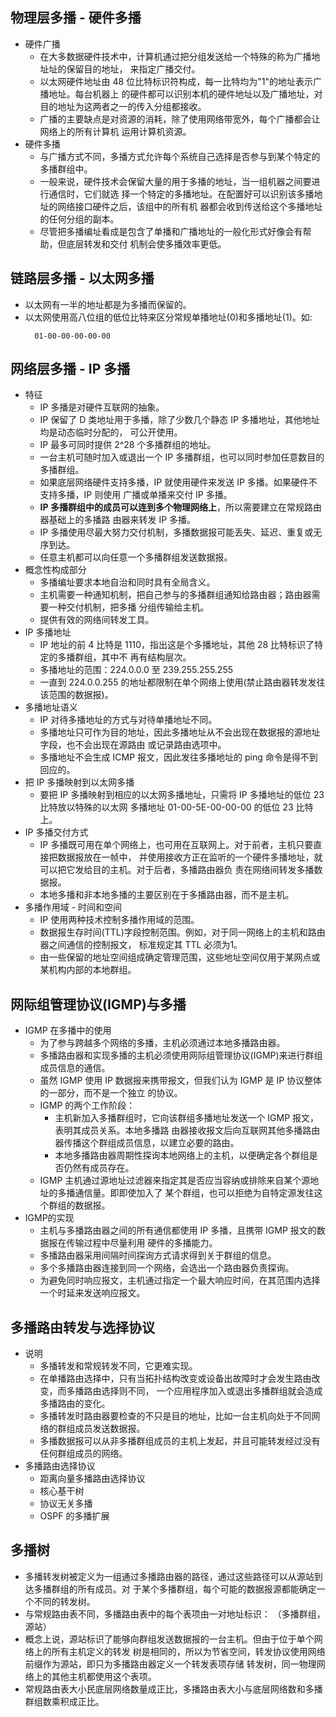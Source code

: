 
## 物理层多播 - 硬件多播
- 硬件广播
    + 在大多数据硬件技术中，计算机通过把分组发送给一个特殊的称为广播地址址的保留目的地址，
      来指定广播交付。
    + 以太网硬件地址由 48 位比特标识符构成，每一比特均为"1"的地址表示广播地址。每台机器上
      的硬件都可以识别本机的硬件地址以及广播地址，对目的地址为这两者之一的传入分组都接收。
    + 广播的主要缺点是对资源的消耗，除了使用网络带宽外，每个广播都会让网络上的所有计算机
      运用计算机资源。
- 硬件多播
    + 与广播方式不同，多播方式允许每个系统自己选择是否参与到某个特定的多播群组中。
    + 一般来说，硬件技术会保留大量的用于多播的地址，当一组机器之间要进行通信时，它们就选
      择一个特定的多播地址。在配置好可以识别该多播地址的网络接口硬件之后，该组中的所有机
      器都会收到传送给这个多播地址的任何分组的副本。
    + 尽管把多播编址看成是包含了单播和广播地址的一般化形式好像会有帮助，但底层转发和交付
      机制会使多播效率更低。

## 链路层多播 - 以太网多播
- 以太网有一半的地址都是为多播而保留的。
- 以太网使用高八位组的低位比特来区分常规单播地址(0)和多播地址(1)。如:
  ```shell
    01-00-00-00-00-00
  ```

## 网络层多播 - IP 多播
- 特征
    + IP 多播是对硬件互联网的抽象。
    + IP 保留了 D 类地址用于多播，除了少数几个静态 IP 多播地址，其他地址均是动态临时分配的，
      可公开使用。
    + IP 最多可同时提供 2^28 个多播群组的地址。
    + 一台主机可随时加入或退出一个 IP 多播群组，也可以同时参加任意数目的多播群组。
    + 如果底层网络硬件支持多播，IP 就使用硬件来发送 IP 多播。如果硬件不支持多播，IP 则使用
      广播或单播来交付 IP 多播。
    + **IP 多播群组中的成员可以连到多个物理网络上**，所以需要建立在常规路由器基础上的多播路
      由器来转发 IP 多播。
    + IP 多播使用尽最大努力交付机制，多播数据报可能丢失、延迟、重复或无序到达。
    + 任意主机都可以向任意一个多播群组发送数据报。
- 概念性构成部分
    + 多播编址要求本地自治和同时具有全局含义。
    + 主机需要一种通知机制，把自己参与的多播群组通知给路由器；路由器需要一种交付机制，把多播
      分组传输给主机。
    + 提供有效的网络间转发工具。
- IP 多播地址
    + IP 地址的前 4 比特是 1110，指出这是个多播地址，其他 28 比特标识了特定的多播群组，其中不
      再有结构层次。
    + 多播地址的范围：224.0.0.0 至 239.255.255.255
    + 一直到 224.0.0.255 的地址都限制在单个网络上使用(禁止路由器转发发往该范围的数据报)。
- 多播地址语义
    + IP 对待多播地址的方式与对待单播地址不同。
    + 多播地址只可作为目的地址，因此多播地址从不会出现在数据报的源地址字段，也不会出现在源路由
      或记录路由选项中。
    + 多播地址不会生成 ICMP 报文，因此发往多播地址的 ping 命令是得不到回应的。
- 把 IP 多播映射到以太网多播
    + 要把 IP 多播映射到相应的以太网多播地址，只需将 IP 多播地址的低位 23 比特放以特殊的以太网
      多播地址 01-00-5E-00-00-00 的低位 23 比特上。
- IP 多播交付方式
    + IP 多播既可用在单个网络上，也可用在互联网上。对于前者，主机只要直接把数据报放在一帧中，
      并使用接收方正在监听的一个硬件多播地址，就可以把它发给目的主机。对于后者，多播路由器负
      责在网络间转发多播数据报。
    + 本地多播和非本地多播的主要区别在于多播路由器，而不是主机。
- 多播作用域 - 时间和空间
    + IP 使用两种技术控制多播作用域的范围。
    + 数据报生存时间(TTL)字段控制范围。例如，对于同一网络上的主机和路由器之间通信的控制报文，
      标准规定其 TTL 必须为1。
    + 由一些保留的地址空间组成确定管理范围，这些地址空间仅用于某网点或某机构内部的本地群组。

##  网际组管理协议(IGMP)与多播
- IGMP 在多播中的使用
    + 为了参与跨越多个网络的多播，主机必须通过本地多播路由器。
    + 多播路由器和实现多播的主机必须使用网际组管理协议(IGMP)来进行群组成员信息的通信。
    + 虽然 IGMP 使用 IP 数据报来携带报文，但我们认为 IGMP 是 IP 协议整体的一部分，而不是一个独立
      的协议。
    + IGMP 的两个工作阶段：
        + 主机新加入多播群组时，它向该群组多播地址发送一个 IGMP 报文，表明其成员关系。本地多播路
          由器接收报文后向互联网其他多播路由器传播这个群组成员信息，以建立必要的路由。
        + 本地多播路由器周期性探询本地网络上的主机，以便确定各个群组是否仍然有成员存在。
    + IGMP 主机通过源地址过滤器来指定其是否应当容纳或排除来自某个源地址的多播通信量。即即使加入了
      某个群组，也可以拒绝为自特定源发往这个群组的数据报。
- IGMP的实现
    + 主机与多播路由器之间的所有通信都使用 IP 多播，且携带 IGMP 报文的数据报在传输过程中尽量利用
      硬件的多播能力。
    + 多播路由器采用间隔时间探询方式请求得到关于群组的信息。
    + 多个多播路由器连接到同一个网络，会选出一个路由器负责探询。
    + 为避免同时响应报文，主机通过指定一个最大响应时间，在其范围内选择一个时延来发送响应报文。

## 多播路由转发与选择协议
- 说明
    + 多播转发和常规转发不同，它更难实现。
    +  在单播路由选择中，只有当拓扑结构改变或设备出故障时才会发生路由改变，而多播路由选择则不同，
       一个应用程序加入或退出多播群组就会造成多播路由的变化。
    + 多播转发时路由器要检查的不只是目的地址，比如一台主机向处于不同网络的群组成员发送数据报。
    + 多播数据报可以从非多播群组成员的主机上发起，并且可能转发经过没有任何群组成员的网络。
- 多播路由选择协议
    + 距离向量多播路由选择协议
    + 核心基干树
    + 协议无关多播
    + OSPF 的多播扩展
    
## 多播树
- 多播转发树被定义为一组通过多播路由器的路径，通过这些路径可以从源站到达多播群组的所有成员。对
  于某个多播群组，每个可能的数据报源都能确定一个不同的转发树。
- 与常规路由表不同，多播路由表中的每个表项由一对地址标识： （多播群组， 源站）
- 概念上说，源站标识了能够向群组发送数据报的一台主机。但由于位于单个网络上的所有主机定义的转发
  树是相同的，所以为节省空间，转发协议使用网络前缀作为源站，即只为多播路由器定义一个转发表项存储
  转发树，同一物理网络上的其他主机都使用这个表项。
- 常规路由表大小民底层网络数量成正比，多播路由表大小与底层网络数和多播群组数乘积成正比。
